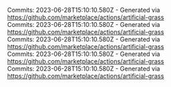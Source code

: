 Commits: 2023-06-28T15:10:10.580Z - Generated via https://github.com/marketplace/actions/artificial-grass
<br>
Commits: 2023-06-28T15:10:10.580Z - Generated via https://github.com/marketplace/actions/artificial-grass
<br>
Commits: 2023-06-28T15:10:10.580Z - Generated via https://github.com/marketplace/actions/artificial-grass
<br>
Commits: 2023-06-28T15:10:10.580Z - Generated via https://github.com/marketplace/actions/artificial-grass
<br>
Commits: 2023-06-28T15:10:10.580Z - Generated via https://github.com/marketplace/actions/artificial-grass
<br>
